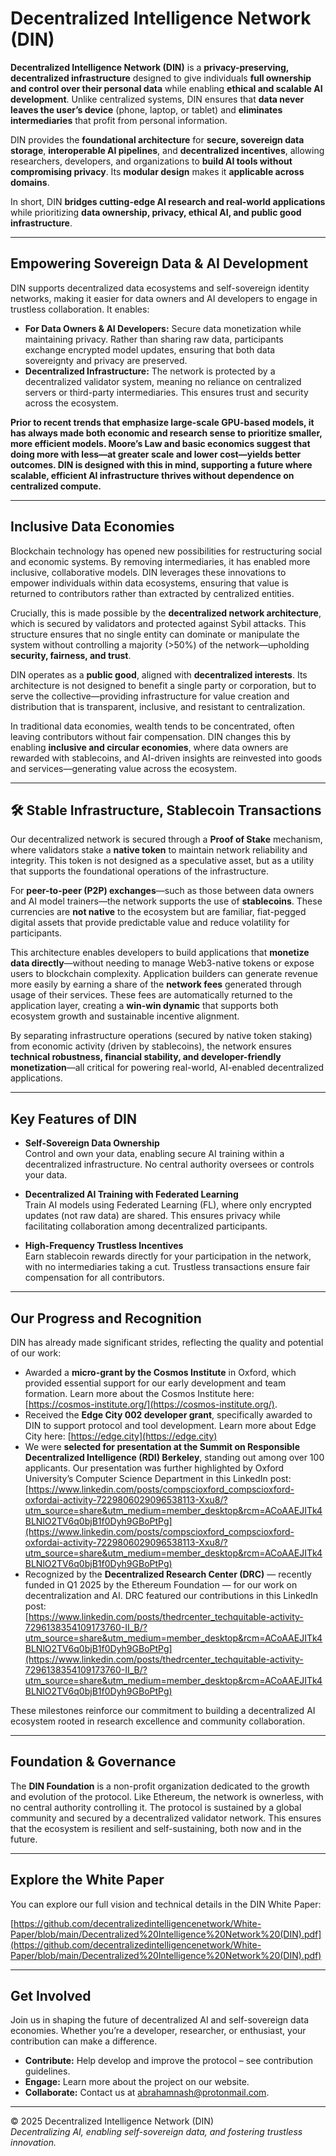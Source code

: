 # Decentralized Intelligence Network (DIN)

**Decentralized Intelligence Network (DIN)** is a **privacy-preserving, decentralized infrastructure** designed to give individuals **full ownership and control over their personal data** while enabling **ethical and scalable AI development**. Unlike centralized systems, DIN ensures that **data never leaves the user’s device** (phone, laptop, or tablet) and **eliminates intermediaries** that profit from personal information.

DIN provides the **foundational architecture** for **secure, sovereign data storage**, **interoperable AI pipelines**, and **decentralized incentives**, allowing researchers, developers, and organizations to **build AI tools without compromising privacy**. Its **modular design** makes it **applicable across domains**.

In short, DIN **bridges cutting-edge AI research and real-world applications** while prioritizing **data ownership, privacy, ethical AI, and public good infrastructure**.

---

## Empowering Sovereign Data & AI Development

DIN supports decentralized data ecosystems and self-sovereign identity networks, making it easier for data owners and AI developers to engage in trustless collaboration. It enables:

- **For Data Owners & AI Developers:** Secure data monetization while maintaining privacy. Rather than sharing raw data, participants exchange encrypted model updates, ensuring that both data sovereignty and privacy are preserved.
- **Decentralized Infrastructure:** The network is protected by a decentralized validator system, meaning no reliance on centralized servers or third-party intermediaries. This ensures trust and security across the ecosystem.

**Prior to recent trends that emphasize large-scale GPU-based models, it has always made both economic and research sense to prioritize smaller, more efficient models. Moore’s Law and basic economics suggest that doing more with less—at greater scale and lower cost—yields better outcomes. DIN is designed with this in mind, supporting a future where scalable, efficient AI infrastructure thrives without dependence on centralized compute.**

---

## Inclusive Data Economies

Blockchain technology has opened new possibilities for restructuring social and economic systems. By removing intermediaries, it has enabled more inclusive, collaborative models. DIN leverages these innovations to empower individuals within data ecosystems, ensuring that value is returned to contributors rather than extracted by centralized entities.

Crucially, this is made possible by the **decentralized network architecture**, which is secured by validators and protected against Sybil attacks. This structure ensures that no single entity can dominate or manipulate the system without controlling a majority (>50%) of the network—upholding **security, fairness, and trust**.

DIN operates as a **public good**, aligned with **decentralized interests**. Its architecture is not designed to benefit a single party or corporation, but to serve the collective—providing infrastructure for value creation and distribution that is transparent, inclusive, and resistant to centralization.

In traditional data economies, wealth tends to be concentrated, often leaving contributors without fair compensation. DIN changes this by enabling **inclusive and circular economies**, where data owners are rewarded with stablecoins, and AI-driven insights are reinvested into goods and services—generating value across the ecosystem.

---

## 🛠️ Stable Infrastructure, Stablecoin Transactions

Our decentralized network is secured through a **Proof of Stake** mechanism, where validators stake a **native token** to maintain network reliability and integrity. This token is not designed as a speculative asset, but as a utility that supports the foundational operations of the infrastructure.

For **peer-to-peer (P2P) exchanges**—such as those between data owners and AI model trainers—the network supports the use of **stablecoins**. These currencies are **not native** to the ecosystem but are familiar, fiat-pegged digital assets that provide predictable value and reduce volatility for participants.

This architecture enables developers to build applications that **monetize data directly**—without needing to manage Web3-native tokens or expose users to blockchain complexity. Application builders can generate revenue more easily by earning a share of the **network fees** generated through usage of their services. These fees are automatically returned to the application layer, creating a **win-win dynamic** that supports both ecosystem growth and sustainable incentive alignment.

By separating infrastructure operations (secured by native token staking) from economic activity (driven by stablecoins), the network ensures **technical robustness, financial stability, and developer-friendly monetization**—all critical for powering real-world, AI-enabled decentralized applications.

---

## Key Features of DIN

- **Self-Sovereign Data Ownership**  
  Control and own your data, enabling secure AI training within a decentralized infrastructure. No central authority oversees or controls your data.

- **Decentralized AI Training with Federated Learning**  
  Train AI models using Federated Learning (FL), where only encrypted updates (not raw data) are shared. This ensures privacy while facilitating collaboration among decentralized participants.

- **High-Frequency Trustless Incentives**  
  Earn stablecoin rewards directly for your participation in the network, with no intermediaries taking a cut. Trustless transactions ensure fair compensation for all contributors.

---

## Our Progress and Recognition

DIN has already made significant strides, reflecting the quality and potential of our work:

- Awarded a **micro-grant by the Cosmos Institute** in Oxford, which provided essential support for our early development and team formation. Learn more about the Cosmos Institute here: [https://cosmos-institute.org/](https://cosmos-institute.org/).  
- Received the **Edge City 002 developer grant**, specifically awarded to DIN to support protocol and tool development. Learn more about Edge City here: [https://edge.city](https://edge.city)  
- We were **selected for presentation at the Summit on Responsible Decentralized Intelligence (RDI) Berkeley**, standing out among over 100 applicants. Our presentation was further highlighted by Oxford University’s Computer Science Department in this LinkedIn post:  
  [https://www.linkedin.com/posts/compscioxford_compscioxford-oxfordai-activity-7229806029096538113-Xxu8/?utm_source=share&utm_medium=member_desktop&rcm=ACoAAEJITk4BLNlO2TV6q0bjB1f0Dyh9GBoPtPg](https://www.linkedin.com/posts/compscioxford_compscioxford-oxfordai-activity-7229806029096538113-Xxu8/?utm_source=share&utm_medium=member_desktop&rcm=ACoAAEJITk4BLNlO2TV6q0bjB1f0Dyh9GBoPtPg)  
- Recognized by the **Decentralized Research Center (DRC)** — recently funded in Q1 2025 by the Ethereum Foundation — for our work on decentralization and AI. DRC featured our contributions in this LinkedIn post:  
  [https://www.linkedin.com/posts/thedrcenter_techquitable-activity-7296138354109173760-II_B/?utm_source=share&utm_medium=member_desktop&rcm=ACoAAEJITk4BLNlO2TV6q0bjB1f0Dyh9GBoPtPg](https://www.linkedin.com/posts/thedrcenter_techquitable-activity-7296138354109173760-II_B/?utm_source=share&utm_medium=member_desktop&rcm=ACoAAEJITk4BLNlO2TV6q0bjB1f0Dyh9GBoPtPg)

These milestones reinforce our commitment to building a decentralized AI ecosystem rooted in research excellence and community collaboration.

---

## Foundation & Governance

The **DIN Foundation** is a non-profit organization dedicated to the growth and evolution of the protocol. Like Ethereum, the network is ownerless, with no central authority controlling it. The protocol is sustained by a global community and secured by a decentralized validator network. This ensures that the ecosystem is resilient and self-sustaining, both now and in the future.

---

## Explore the White Paper

You can explore our full vision and technical details in the DIN White Paper:

[https://github.com/decentralizedintelligencenetwork/White-Paper/blob/main/Decentralized%20Intelligence%20Network%20(DIN).pdf](https://github.com/decentralizedintelligencenetwork/White-Paper/blob/main/Decentralized%20Intelligence%20Network%20(DIN).pdf)

---

## Get Involved

Join us in shaping the future of decentralized AI and self-sovereign data economies. Whether you’re a developer, researcher, or enthusiast, your contribution can make a difference.

- **Contribute:** Help develop and improve the protocol – see contribution guidelines.  
- **Engage:** Learn more about the project on our website.  
- **Collaborate:** Contact us at [abrahamnash@protonmail.com](mailto:abrahamnash@protonmail.com).  

---

© 2025 Decentralized Intelligence Network (DIN)  
*Decentralizing AI, enabling self-sovereign data, and fostering trustless innovation.*
